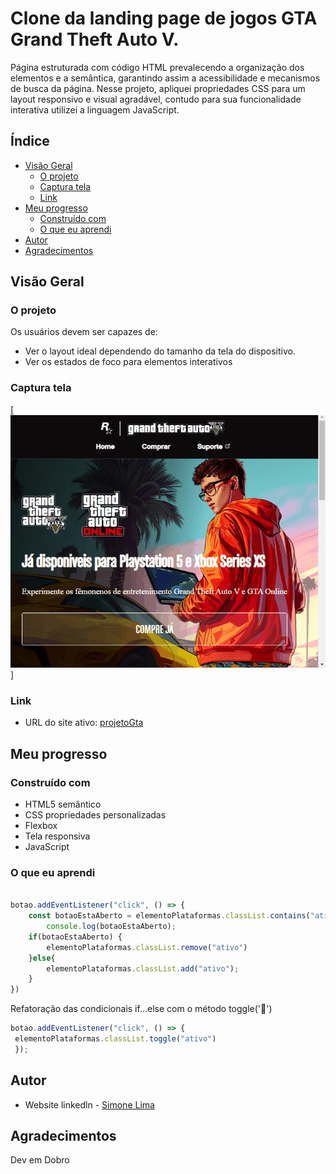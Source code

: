 # Clone da landing page de jogos GTA Grand Theft Auto V.

Página estruturada com código HTML prevalecendo a organização dos elementos e a semântica, garantindo assim a acessibilidade e mecanismos de busca da página. Nesse projeto, apliquei propriedades CSS para um layout responsivo e visual agradável, contudo para sua funcionalidade interativa utilizei a linguagem JavaScript.

## Índice

- [Visão Geral](#visão-geral)
    - [O projeto](#o-projeto)
    - [Captura tela](#captura-tela)
    - [Link](#link)
- [Meu progresso](#meu-progresso)
    - [Construído com](#construído-com)
    - [O que eu aprendi](#o-que-eu-aprendi)
- [Autor](#autor)
- [Agradecimentos](#agradecimentos)

## Visão Geral

### O projeto

Os usuários devem ser capazes de:

- Ver o layout ideal dependendo do tamanho da tela do dispositivo.
- Ver os estados de foco para elementos interativos

### Captura tela
[<img src= "./src/imagens/animacao-gta.gif" alt = "Gif da tela do projetoGTA">]

### Link

- URL do site ativo: [projetoGta](https://simonesi.github.io/projetoGta/)

## Meu progresso

### Construído com

- HTML5 semântico
- CSS propriedades personalizadas
- Flexbox
- Tela responsiva
- JavaScript

### O que eu aprendi

```js

botao.addEventListener("click", () => {
    const botaoEstaAberto = elementoPlataformas.classList.contains("ativo");
        console.log(botaoEstaAberto);
    if(botaoEstaAberto) {
        elementoPlataformas.classList.remove("ativo")
    }else{
        elementoPlataformas.classList.add("ativo");
    }
})
```
Refatoração das condicionais if...else com o método toggle('🎉')

```js
botao.addEventListener("click", () => {  
 elementoPlataformas.classList.toggle("ativo")
 });

```

## Autor

- Website linkedln - [Simone Lima](https://www.linkedin.com/in/sslima-simone)

## Agradecimentos

Dev em Dobro
